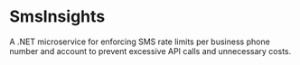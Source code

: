 # SmsInsights
A .NET microservice for enforcing SMS rate limits per business phone number and account to prevent excessive API calls and unnecessary costs.
